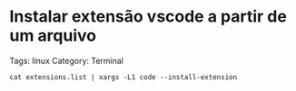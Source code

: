 # Instalar extensão vscode a partir de um arquivo

Tags: linux
Category: Terminal

`cat extensions.list | xargs -L1 code --install-extension`